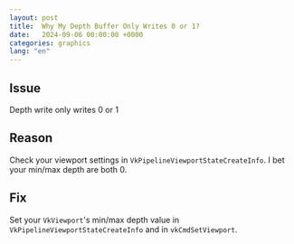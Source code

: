 ```yaml
---
layout: post
title:  Why My Depth Buffer Only Writes 0 or 1?
date:   2024-09-06 00:00:00 +0000
categories: graphics
lang: "en"
---
```


## Issue

Depth write only writes 0 or 1

## Reason

Check your viewport settings in `VkPipelineViewportStateCreateInfo`. I bet your min/max depth are both 0.

## Fix

Set your `VkViewport`'s min/max depth value in `VkPipelineViewportStateCreateInfo` and in `vkCmdSetViewport`.
